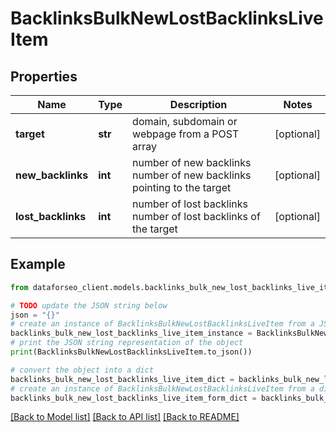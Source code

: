 # BacklinksBulkNewLostBacklinksLiveItem


## Properties

Name | Type | Description | Notes
------------ | ------------- | ------------- | -------------
**target** | **str** | domain, subdomain or webpage from a POST array | [optional] 
**new_backlinks** | **int** | number of new backlinks number of new backlinks pointing to the target | [optional] 
**lost_backlinks** | **int** | number of lost backlinks number of lost backlinks of the target | [optional] 

## Example

```python
from dataforseo_client.models.backlinks_bulk_new_lost_backlinks_live_item import BacklinksBulkNewLostBacklinksLiveItem

# TODO update the JSON string below
json = "{}"
# create an instance of BacklinksBulkNewLostBacklinksLiveItem from a JSON string
backlinks_bulk_new_lost_backlinks_live_item_instance = BacklinksBulkNewLostBacklinksLiveItem.from_json(json)
# print the JSON string representation of the object
print(BacklinksBulkNewLostBacklinksLiveItem.to_json())

# convert the object into a dict
backlinks_bulk_new_lost_backlinks_live_item_dict = backlinks_bulk_new_lost_backlinks_live_item_instance.to_dict()
# create an instance of BacklinksBulkNewLostBacklinksLiveItem from a dict
backlinks_bulk_new_lost_backlinks_live_item_form_dict = backlinks_bulk_new_lost_backlinks_live_item.from_dict(backlinks_bulk_new_lost_backlinks_live_item_dict)
```
[[Back to Model list]](../README.md#documentation-for-models) [[Back to API list]](../README.md#documentation-for-api-endpoints) [[Back to README]](../README.md)


